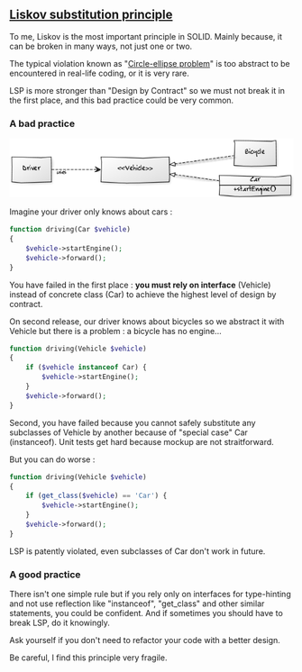 ## [Liskov substitution principle][3]

To me, Liskov is the most important principle in SOLID. Mainly because, it can
be broken in many ways, not just one or two.

The typical violation known as "[Circle-ellipse problem][2]" is too abstract to be
encountered in real-life coding, or it is very rare.

LSP is more stronger than "Design by Contract" so we must not break it
in the first place, and this bad practice could be very common.

### A bad practice

![LSP](./lsp.png)

Imagine your driver only knows about cars :

```php
function driving(Car $vehicle)
{
    $vehicle->startEngine();
    $vehicle->forward();
}
```

You have failed in the first place : **you must rely on interface** (Vehicle) 
instead of concrete class (Car) to achieve the highest level of design by contract.

On second release, our driver knows about bicycles so we abstract it with 
Vehicle but there is a problem : a bicycle has no engine...

```php
function driving(Vehicle $vehicle)
{
    if ($vehicle instanceof Car) {
        $vehicle->startEngine();
    }
    $vehicle->forward();
}
```

Second, you have failed because you cannot safely substitute any subclasses of Vehicle
by another because of "special case" Car (instanceof). Unit tests get hard because
mockup are not straitforward.

But you can do worse :

```php
function driving(Vehicle $vehicle)
{
    if (get_class($vehicle) == 'Car') {
        $vehicle->startEngine();
    }
    $vehicle->forward();
}
```

LSP is patently violated, even subclasses of Car don't work in future.

### A good practice

There isn't one simple rule but if you rely only on interfaces for type-hinting 
and not use reflection like "instanceof", "get_class" and other similar statements,
you could be confident. And if sometimes you should have to break LSP, do it knowingly.

Ask yourself if you don't need to refactor your code with a better design.

Be careful, I find this principle very fragile. 

[2]: http://en.wikipedia.org/wiki/Circle-ellipse_problem
[3]: http://en.wikipedia.org/wiki/Liskov_substitution_principle
